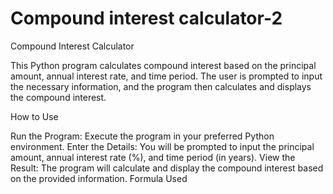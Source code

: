 # Compound interest calculator-2

Compound Interest Calculator

This Python program calculates compound interest based on the principal amount, annual interest rate, and time period. The user is prompted to input the necessary information, and the program then calculates and displays the compound interest.

How to Use

Run the Program:
Execute the program in your preferred Python environment.
Enter the Details:
You will be prompted to input the principal amount, annual interest rate (%), and time period (in years).
View the Result:
The program will calculate and display the compound interest based on the provided information.
Formula Used

